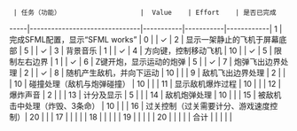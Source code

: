      | 任务（功能）                    |  Value    | Effort    | 是否已完成  
-----|-------------------------------|-----------|-----------|------------|
1    | 完成SFML配置，显示“SFML works”  | 0         |           |     ✓      |
2    | 显示一架静止的飞机于屏幕底部       | 5         |           |      ✓     |
3    | 背景音乐                       | 1         |           |      ✓       |
4    | 方向键，控制移动飞机             | 10        |           |      ✓      |
5    | 限制左右边界                    | 1         |           |       ✓     |
6    | Z键开炮，显示运动的炮弹          | 5         |           |       ✓     |
7    | 炮弹飞出边界处理                | 2          |           |      ✓     |
8    | 随机产生敌机，并向下运动          | 10        |           |           |
9    | 敌机飞出边界处理                | 2         |           |            |
10   | 碰撞处理（敌机与炮弹碰撞）        | 10         |           |           |
11   | 显示敌机爆炸过程                | 10         |           |            |
12   | 爆炸声音                       | 2         |           |            |
13   | 计分及显示                     | 5         |           |            |
14   | 敌机炮弹处理                   | 10         |           |            |
15   | 被敌机击中处理（炸毁、3条命）     | 10          |           |           |
16   | 过关控制（过关需要计分、游戏速度控制）| 20        |           |           |
17   |                               |            |           |           |
18   |                               |            |           |           |
19   |                               |            |           |           |
20   |                               |            |           |           |
合计   |                              |            |           |           |


